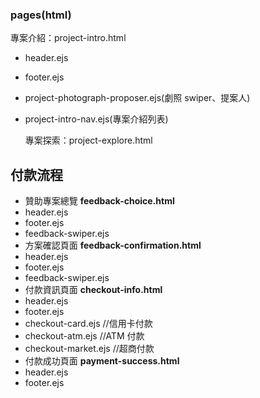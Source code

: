 ### pages(html)

專案介紹：project-intro.html

- header.ejs
- footer.ejs
- project-photograph-proposer.ejs(劇照 swiper、提案人)
- project-intro-nav.ejs(專案介紹列表)

  專案探索：project-explore.html

## 付款流程
- 贊助專案總覽 **feedback-choice.html**
 - header.ejs
 - footer.ejs
 - feedback-swiper.ejs
- 方案確認頁面 **feedback-confirmation.html**
 - header.ejs
 - footer.ejs
 - feedback-swiper.ejs
- 付款資訊頁面 **checkout-info.html**
 - header.ejs
 - footer.ejs
 - checkout-card.ejs //信用卡付款
 - checkout-atm.ejs //ATM 付款
 - checkout-market.ejs //超商付款
- 付款成功頁面 **payment-success.html**
 - header.ejs
 - footer.ejs